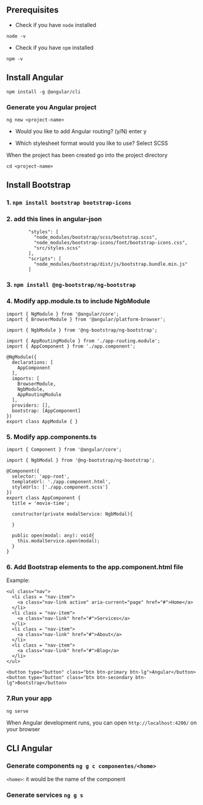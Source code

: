## Prerequisites

* Check if you have `node` installed

`node -v`

* Check if you have `npm` installed

`npm -v`


## Install Angular

`npm install -g @angular/cli`

### Generate you Angular project

`ng new <project-name>`

* Would you like to add Angular routing? (y/N) enter y

* Which stylesheet format would you like to use? Select SCSS

When the project has been created go into the project directory

`cd <project-name>`


## Install Bootstrap

### 1. `npm install bootstrap bootstrap-icons`

### 2. add this lines in angular-json

            "styles": [
              "node_modules/bootstrap/scss/bootstrap.scss",
              "node_modules/bootstrap-icons/font/bootstrap-icons.css",
              "src/styles.scss"
            ],
            "scripts": [
              "node_modules/bootstrap/dist/js/bootstrap.bundle.min.js"
            ]

### 3. `npm install @ng-bootstrap/ng-bootstrap`

### 4. Modify app.module.ts to include NgbModule


    import { NgModule } from '@angular/core';
    import { BrowserModule } from '@angular/platform-browser';

    import { NgbModule } from '@ng-bootstrap/ng-bootstrap';

    import { AppRoutingModule } from './app-routing.module';
    import { AppComponent } from './app.component';

    @NgModule({
      declarations: [
        AppComponent
      ],
      imports: [
        BrowserModule,
        NgbModule,
        AppRoutingModule
      ],
      providers: [],
      bootstrap: [AppComponent]
    })
    export class AppModule { }

### 5. Modify app.components.ts

    import { Component } from '@angular/core';

    import { NgbModal } from '@ng-bootstrap/ng-bootstrap';

    @Component({
      selector: 'app-root',
      templateUrl: './app.component.html',
      styleUrls: ['./app.component.scss']
    })
    export class AppComponent {
      title = 'movie-time';

      constructor(private modalService: NgbModal){

      }

      public open(modal: any): void{
        this.modalService.open(modal);
      }
    }

### 6. Add Bootstrap elements to the app.component.html file

Example:

    <ul class="nav">
      <li class = "nav-item">
        <a class="nav-link active" aria-current="page" href="#">Home</a>
      </li>
      <li class = "nav-item">
        <a class="nav-link" href="#">Services</a>
      </li>
      <li class = "nav-item">
        <a class="nav-link" href="#">About</a>
      </li>
      <li class = "nav-item">
        <a class="nav-link" href="#">Blog</a>
      </li>
    </ul>

    <button type="button" class="btn btn-primary btn-lg">Angular</button>
    <button type="button" class="btn btn-secondary btn-lg">Bootstrap</button>

### 7.Run your app

`ng serve`

When Angular development runs, you can open `http://localhost:4200/` on your browser


## CLI Angular

### Generate components `ng g c componentes/<home>`

`<home>`: it would be the name of the component

### Generate services `ng g s`

<!-- ## Aditional for animations 

### Option 1: `npm install animate.css --save` and import it `import 'animate.css`

### Option 2: Use CDNJS in the `index.html`
    
    <link rel="stylesheet href="https://cdnjs.cloudflare.com/ajax/libs/animate.css/4.1.1/animate.min.css" /> -->


